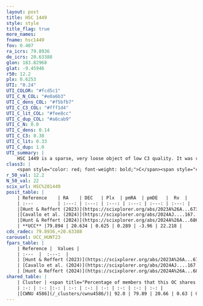 ```yaml
---
layout: post
title: HSC 1449
style: style
title_flag: true
more_names: 
fname: hsc1449
fov: 0.407
ra_icrs: 79.8936
de_icrs: 20.63388
glon: 183.82968
glat: -9.45946
r50: 12.2
plx: 0.6253
UTI: "0.24"
UTI_COLOR: "#fcd5c1"
UTI_C_N_COL: "#e0a6b3"
UTI_C_dens_COL: "#f5bfb7"
UTI_C_C3_COL: "#fff1d4"
UTI_C_lit_COL: "#fee8cc"
UTI_C_dup_COL: "#a6cab9"
UTI_C_N: 0.0
UTI_C_dens: 0.14
UTI_C_C3: 0.38
UTI_C_lit: 0.33
UTI_C_dup: 1.0
UTI_summary: |
    HSC 1449 is a sparse, very loose object of low C3 quality. It was recently reported in the literature. This object shares a large percentage of members with a later reported entry.<br><br><span style="color: #99180f; font-weight: bold;">Warning: </span>contains less than 25 stars with <i>P>0.5</i> estimated.
class3: |
    <span style="color: red; font-weight: bold;">C</span><span style="color: #FFC300; font-weight: bold;">B</span>
r_50_val: 12.2
N_50_val: 22
scix_url: HSC%201449
posit_table: |
    | Reference    | RA    | DEC   | Plx  | pmRA  | pmDE   |  Rv  |
    | :---         | :---: | :---: | :---: | :---: | :---: | :---: |
    |[Hunt & Reffert (2023)](https://scixplorer.org/abs/2023A%26A...673A.114H) | 79.905 | 20.62 | 0.626 | 0.304 | -3.961 | 22.213 |
    |[Cavallo et al. (2024)](https://scixplorer.org/abs/2024AJ....167...12C) | 79.825 | 20.64 | 0.633 | -- | -- | -- |
    |[Hunt & Reffert (2024)](https://scixplorer.org/abs/2024A%26A...686A..42H) | 79.905 | 20.62 | 0.626 | 0.304 | -3.961 | 22.213 |
    | **UCC** |79.894 | 20.634 | 0.625 | 0.289 | -3.96 | 22.218 | 
cds_radec: 79.8936,+20.63388
carousel: UCC_HUNT23
fpars_table: |
    | Reference |  Values |
    | :---  |  :---:  |
    | [Hunt & Reffert (2023)](https://scixplorer.org/abs/2023A%26A...673A.114H) | `AV50=1.488, diffAV50=1.313, MOD50=10.832, logAge50=8.248` |
    | [Cavallo et al. (2024)](https://scixplorer.org/abs/2024AJ....167...12C) | `AV50=0.97, dMod50=11.14, logAge50=8.57, [Fe/H]50=0.62` |
    | [Hunt & Reffert (2024)](https://scixplorer.org/abs/2024A%26A...686A..42H) | `MassJ=108.675` |
shared_table: |
    | Cluster | <span title="Percentage of members that this OC shares with the ones listed">%</span>   | RA   | DEC   | Plx   | pmRA  | pmDE  | Rv | UTI |
    | :-: | :-: |:-: | :-: | :-: | :-: | :-: | :-: | :-: |
    |[CWNU 4586](/_clusters/cwnu4586/)| 92.0 | 79.89 | 20.66 | 0.63 | 0.29 | -3.96 | 22.22 |0.01 |
---
```

